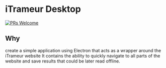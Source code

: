 # iTrameur Desktop

[![PRs Welcome](https://img.shields.io/badge/PRs-welcome-brightgreen.svg?style=flat-square)](http://makeapullrequest.com)

## Why

create a simple application using Electron that acts as a wrapper around the iTrameur website
It contains the ability to quickly navigate to all parts of the website and save results that could be later read offline.